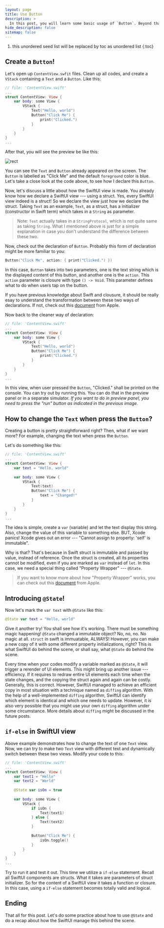 ```yaml
---
layout: page
title: Use Button
description: >
  In this post, you will learn some basic usage of `Button`. Beyond that, you will also start to learn more about `@State`.
hide_description: false
sitemap: false
---
```


1. this unordered seed list will be replaced by toc as unordered list
{:toc}

## Create a `Button`!

Let's open up `ContentView.swfit` files. Clean up all codes, and create a `VStack` containing a `Text` and a `Button`. Like this:

``` swift
// file: 'ContentView.swift'
...
struct ContentView: View {
    var body: some View {
        VStack {
            Text("Hello, world")
            Button("Click Me") {
                print("Clicked.")
            }
        }
    }
}
...
```

After that, you will see the preview be like this:

![rect](intro/../../assets/img/intro/4/1.png)

You can see the `Text` and `Button` already appeared on the screen. The `Button` is labelled as "Click Me" and the default `foreground` color is blue. Let's take a close look at the code above, to see how I declare this `Button`.

Now, let's discuss a little about how the SwiftUI view is made. You already know how we declare a SwiftUI view --- using a struct. Yes, every SwiftUI view indeed is a struct! So we declare the view just how we declare the struct. Taking `Text` as an example, `Text`, as a struct, has a initializer (constructor in Swift term) which takes in a `String` as parameter.

> Note: `Text` actually takes in a `StringProtocol`, which is not quite same as taking `String`. What I mentioned above is just for a simple explanation in case you don't understand the difference between these two.

Now, check out the declaration of `Button`. Probably this form of declaration might be more familiar to you:

``` swift
Button("Click Me", action: { print("Clicked.") })
```

In this case, `Button` takes into two parameters, one is the text string which is the displayed content of this button, and another one is the `action`. This `action` parameter is closure with type `() -> Void`. This parameter defines what to do when users tap on the button.

If you have previous knowledge about Swift and clousure, it should be really esay to understand the transformation between these two ways of declarations. If not, check out this [document](https://docs.swift.org/swift-book/LanguageGuide/Closures.html#ID97) from Apple.

Now back to the cleaner way of declaration:

``` swift
// file: 'ContentView.swift'
...
struct ContentView: View {
    var body: some View {
        VStack {
            Text("Hello, world")
            Button("Click Me") {
                print("Clicked.")
            }
        }
    }
}
...
```

In this view, when user pressed the `Button`, "Clicked." shall be printed on the console. You can try out by running this. You can do that in the preview panel or in a separate simulator. *If you want to do in preview panel, you need to press the "run" button as indicated in the previous image.*

## How to change the `Text` when press the `Button`?

Creating a button is pretty straightforward right? Then, what if we want more? For example, changing the text when press the `Button`.

Let's do something like this:

``` swift
// file: 'ContentView.swift'
...
struct ContentView: View {
    var text = "Hello, world"
    
    var body: some View {
        VStack {
            Text(text)
            Button("Click Me") {
                text = "Changed!"
            }
        }
    }
}
...
```

The idea is simple, create a `var` (variable) and let the text display this string. Also, change the value of this variable to something else. BUT, Xcode panics! Xcode gives out an error --- "Cannot assign to property: 'self' is immutable".

Why is that? That's because in Swift struct is immutable and passed by value, instead of reference. Once the struct is created, all its properties cannot be modified, even if you are marked as `var` instead of `let`. In this case, we need a special thing called "Property Wrapper" --- `@State`.

> If you want to know more about how "Property Wrapper" works, you can check out this [document](https://docs.swift.org/swift-book/LanguageGuide/Properties.html) from Apple.

## Introducing `@State`!

Now let's mark the `var text` with `@State` like this:

``` swift
@State var text = "Hello, world"
```

Give it another try! You shall see how it's working. There must be something magic happening! `@State` changed a immutable object? No, no, no. No magic at all. `struct` in swift is immuatable, ALWAYS! However, you can make a new copy of it with some different property initializations, right? This is what SwiftUI do behind the scene, or shall say, what `@State` do behind the scene.

Every time when your codes modify a variable marked as `@State`, it will trigger a rerender of UI elements. This might bring up another issue --- efficiency. If it requires to redraw entire UI elements each time when the state changes, and the copying the struct again and again can be costly. Generally, this is correct. However, SwiftUI managed to achieve an efficient copy in most situation with a technique named as `diffing` algorithm. With the help of a well-implemented `diffing` algorithm, SwiftUI can identify which element is identical and which one needs to update. However, it is also very possible that you might use your own `diffing` algorithm under some circumstance. More details about `diffing` might be discussed in the future posts.

## `if-else` in SwiftUI view

Above example demonstrates how to change the text of one `Text` view. Now, we can try to make two `Text` view with different text and dynamically switch between these two views. Modify your code to this:

``` swift
// file: 'ContentView.swift'
...
struct ContentView: View {
    var text1 = "Hello"
    var text2 = "World"
    
    @State var isOn = true
    
    var body: some View {
        VStack {
            if isOn {
                Text(text1)
            } else {
                Text(text2)
            }
            
            Button("Click Me") {
                isOn.toggle()
            }
        }
    }
}
...
```

Try to run it and test it out. This time we utilize a `if-else` statement. Recall all SwiftUI components are structs. What it takes are parameters of struct initializer. So for the content of a SwiftUI view it takes a function or closure. In this case, using a `if-else` statement becomes totally valid and logical.

## Ending

That all for this post. Let's do some practice about how to use `@State` and do a recap about how the SwiftUI manage this behind the scene.

<!-- 
Continue with [Config](config.md){:.heading.flip-title}
{:.read-more} -->
